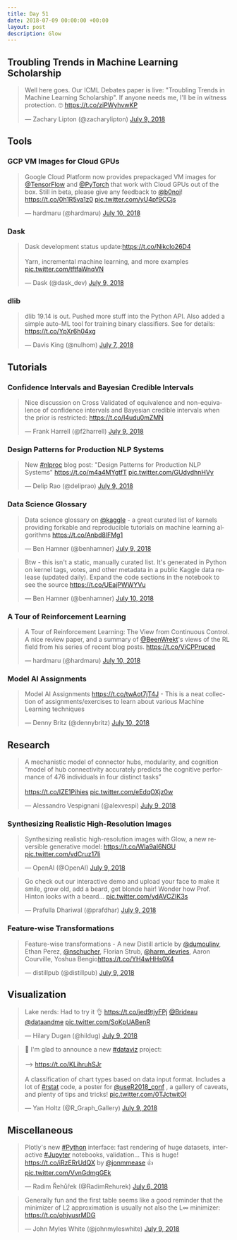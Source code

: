 ```yaml
---
title: Day 51
date: 2018-07-09 00:00:00 +00:00
layout: post
description: Glow
---
```


## Troubling Trends in Machine Learning Scholarship
<amp-twitter width="400" height="400"
             layout="responsive"
             data-tweetid="1016450675625119745">
    <blockquote placeholder><p lang="en" dir="ltr">Well here goes. Our ICML Debates paper is live: &quot;Troubling Trends in Machine Learning Scholarship&quot;. If anyone needs me, I&#39;ll be in witness protection. 🙄 <a href="https://t.co/ziPWyhvwKP">https://t.co/ziPWyhvwKP</a></p>&mdash; Zachary Lipton (@zacharylipton) <a href="https://twitter.com/zacharylipton/status/1016450675625119745?ref_src=twsrc%5Etfw">July 9, 2018</a></blockquote>
</amp-twitter>


## Tools
### GCP VM Images for Cloud GPUs
<amp-twitter width="400" height="400"
             layout="responsive"
             data-tweetid="1016515749517582338">
    <blockquote placeholder><p lang="en" dir="ltr">Google Cloud Platform now provides prepackaged VM images for <a href="https://twitter.com/TensorFlow?ref_src=twsrc%5Etfw">@TensorFlow</a> and <a href="https://twitter.com/PyTorch?ref_src=twsrc%5Etfw">@PyTorch</a> that work with Cloud GPUs out of the box. Still in beta, please give any feedback to <a href="https://twitter.com/b0noi?ref_src=twsrc%5Etfw">@b0noi</a>! <a href="https://t.co/0h1R5va1z0">https://t.co/0h1R5va1z0</a> <a href="https://t.co/yU4pf9CCjs">pic.twitter.com/yU4pf9CCjs</a></p>&mdash; hardmaru (@hardmaru) <a href="https://twitter.com/hardmaru/status/1016515749517582338?ref_src=twsrc%5Etfw">July 10, 2018</a></blockquote>
</amp-twitter>

### Dask
<amp-twitter width="400" height="400"
             layout="responsive"
             data-tweetid="1016282325762691073">
    <blockquote placeholder><p lang="en" dir="ltr">Dask development status update:<a href="https://t.co/NikcIo26D4">https://t.co/NikcIo26D4</a><br><br>Yarn, incremental machine learning, and more examples <a href="https://t.co/tftfaWnqVN">pic.twitter.com/tftfaWnqVN</a></p>&mdash; Dask (@dask_dev) <a href="https://twitter.com/dask_dev/status/1016282325762691073?ref_src=twsrc%5Etfw">July 9, 2018</a></blockquote>
</amp-twitter>

### dlib
<amp-twitter width="400" height="400"
             layout="responsive"
             data-tweetid="1015698401856499712">
    <blockquote placeholder><p lang="en" dir="ltr">dlib 19.14 is out. Pushed more stuff into the Python API.  Also added a simple auto-ML tool for training binary classifiers.  See for details: <a href="https://t.co/YpXr6h04xg">https://t.co/YpXr6h04xg</a></p>&mdash; Davis King (@nulhom) <a href="https://twitter.com/nulhom/status/1015698401856499712?ref_src=twsrc%5Etfw">July 7, 2018</a></blockquote>
</amp-twitter>

## Tutorials
### Confidence Intervals and Bayesian Credible Intervals
<amp-twitter width="400" height="400"
             layout="responsive"
             data-tweetid="1016288806062952448">
    <blockquote placeholder><p lang="en" dir="ltr">Nice discussion on Cross Validated of equivalence and non-equivalence of confidence intervals and Bayesian credible intervals when the prior is restricted: <a href="https://t.co/I4udu0mZMN">https://t.co/I4udu0mZMN</a></p>&mdash; Frank Harrell (@f2harrell) <a href="https://twitter.com/f2harrell/status/1016288806062952448?ref_src=twsrc%5Etfw">July 9, 2018</a></blockquote>
</amp-twitter>

### Design Patterns for Production NLP Systems
<amp-twitter width="400" height="400"
             layout="responsive"
             data-tweetid="1016459310543486977">
    <blockquote placeholder><p lang="en" dir="ltr">New <a href="https://twitter.com/hashtag/nlproc?src=hash&amp;ref_src=twsrc%5Etfw">#nlproc</a> blog post: &quot;Design Patterns for Production NLP Systems&quot;  <a href="https://t.co/m4a4MYgtfT">https://t.co/m4a4MYgtfT</a> <a href="https://t.co/GUdydhnHVy">pic.twitter.com/GUdydhnHVy</a></p>&mdash; Delip Rao (@deliprao) <a href="https://twitter.com/deliprao/status/1016459310543486977?ref_src=twsrc%5Etfw">July 9, 2018</a></blockquote>
</amp-twitter>

### Data Science Glossary
<amp-twitter width="400" height="400"
             layout="responsive"
             data-tweetid="1016361360693682177">
    <blockquote placeholder><p lang="en" dir="ltr">Data science glossary on <a href="https://twitter.com/kaggle?ref_src=twsrc%5Etfw">@kaggle</a> - a great curated list of kernels providing forkable and reproducible tutorials on machine learning algorithms <a href="https://t.co/Anbd8lFMg1">https://t.co/Anbd8lFMg1</a></p>&mdash; Ben Hamner (@benhamner) <a href="https://twitter.com/benhamner/status/1016361360693682177?ref_src=twsrc%5Etfw">July 9, 2018</a></blockquote>
</amp-twitter>

<amp-twitter width="400" height="400"
             layout="responsive"
             data-tweetid="1016507179723964416">
    <blockquote placeholder><p lang="en" dir="ltr">Btw - this isn&#39;t a static, manually curated list. It&#39;s generated in Python on kernel tags, votes, and other metadata in a public Kaggle data release (updated daily). Expand the code sections in the notebook to see the source <a href="https://t.co/UEajPWWYVu">https://t.co/UEajPWWYVu</a></p>&mdash; Ben Hamner (@benhamner) <a href="https://twitter.com/benhamner/status/1016507179723964416?ref_src=twsrc%5Etfw">July 10, 2018</a></blockquote>
</amp-twitter>

### A Tour of Reinforcement Learning
<amp-twitter width="400" height="400"
             layout="responsive"
             data-tweetid="1016484044844888065">
    <blockquote placeholder><p lang="en" dir="ltr">A Tour of Reinforcement Learning: The View from Continuous Control. A nice review paper, and a summary of <a href="https://twitter.com/beenwrekt?ref_src=twsrc%5Etfw">@BeenWrekt</a>&#39;s views of the RL field from his series of recent blog posts. <a href="https://t.co/ViCPPruced">https://t.co/ViCPPruced</a></p>&mdash; hardmaru (@hardmaru) <a href="https://twitter.com/hardmaru/status/1016484044844888065?ref_src=twsrc%5Etfw">July 10, 2018</a></blockquote>
</amp-twitter>

### Model AI Assignments
<amp-twitter width="400" height="400"
              layout="responsive"
             data-tweetid="1016575704723533824">
    <blockquote placeholder><p lang="en" dir="ltr">Model AI Assignments <a href="https://t.co/twAot7jT4J">https://t.co/twAot7jT4J</a> - This is a neat collection of assignments/exercises to learn about various Machine Learning techniques</p>&mdash; Denny Britz (@dennybritz) <a href="https://twitter.com/dennybritz/status/1016575704723533824?ref_src=twsrc%5Etfw">July 10, 2018</a></blockquote>
</amp-twitter>

## Research
<amp-twitter width="400" height="400"
             layout="responsive"
             data-tweetid="1016382736003629059">
    <blockquote placeholder><p lang="en" dir="ltr">A mechanistic model of connector hubs, modularity, and cognition<br>“model of hub connectivity accurately predicts the cognitive performance of 476 individuals in four distinct tasks”<br><br> <a href="https://t.co/IZE1Pihies">https://t.co/IZE1Pihies</a> <a href="https://t.co/eEdqOXjz0w">pic.twitter.com/eEdqOXjz0w</a></p>&mdash; Alessandro  Vespignani (@alexvespi) <a href="https://twitter.com/alexvespi/status/1016382736003629059?ref_src=twsrc%5Etfw">July 9, 2018</a></blockquote>
</amp-twitter>

### Synthesizing Realistic High-Resolution Images
<amp-twitter width="400" height="400"
             layout="responsive"
             data-tweetid="1016353021494583297">
    <blockquote placeholder><p lang="en" dir="ltr">Synthesizing realistic high-resolution images with Glow, a new reversible generative model: <a href="https://t.co/WIa9aI6NGU">https://t.co/WIa9aI6NGU</a> <a href="https://t.co/vdCruz17li">pic.twitter.com/vdCruz17li</a></p>&mdash; OpenAI (@OpenAI) <a href="https://twitter.com/OpenAI/status/1016353021494583297?ref_src=twsrc%5Etfw">July 9, 2018</a></blockquote>
</amp-twitter>

<amp-twitter width="400" height="400"
             layout="responsive"
             data-tweetid="1016363536631525377">
    <blockquote placeholder><p lang="en" dir="ltr">Go check out our interactive demo and upload your face to make it smile, grow old, add a beard, get blonde hair! Wonder how Prof. Hinton looks with a beard... <a href="https://t.co/ydAVCZIK3s">pic.twitter.com/ydAVCZIK3s</a></p>&mdash; Prafulla Dhariwal (@prafdhar) <a href="https://twitter.com/prafdhar/status/1016363536631525377?ref_src=twsrc%5Etfw">July 9, 2018</a></blockquote>
</amp-twitter>

### Feature-wise Transformations
<amp-twitter width="400" height="400"
             layout="responsive"
             data-tweetid="1016352616865918976">
    <blockquote placeholder><p lang="en" dir="ltr">Feature-wise transformations - A new Distill article by <a href="https://twitter.com/dumoulinv?ref_src=twsrc%5Etfw">@dumoulinv</a>, Ethan Perez, <a href="https://twitter.com/nschucher?ref_src=twsrc%5Etfw">@nschucher</a>, Florian Strub, <a href="https://twitter.com/harm_devries?ref_src=twsrc%5Etfw">@harm_devries</a>, Aaron Courville, Yoshua Bengio<a href="https://t.co/YH4wHHs0X4">https://t.co/YH4wHHs0X4</a></p>&mdash; distillpub (@distillpub) <a href="https://twitter.com/distillpub/status/1016352616865918976?ref_src=twsrc%5Etfw">July 9, 2018</a></blockquote>
</amp-twitter>

## Visualization
<amp-twitter width="400" height="400"
             layout="responsive"
             data-tweetid="1016365701312008193">
    <blockquote placeholder><p lang="en" dir="ltr">Lake nerds: Had to try it 👌 <a href="https://t.co/jed9tjyFPj">https://t.co/jed9tjyFPj</a> <a href="https://twitter.com/Brideau?ref_src=twsrc%5Etfw">@Brideau</a> <a href="https://twitter.com/dataandme?ref_src=twsrc%5Etfw">@dataandme</a> <a href="https://t.co/SoKpUABenR">pic.twitter.com/SoKpUABenR</a></p>&mdash; Hilary Dugan (@hildug) <a href="https://twitter.com/hildug/status/1016365701312008193?ref_src=twsrc%5Etfw">July 9, 2018</a></blockquote>
</amp-twitter>

<amp-twitter width="400" height="400"
             layout="responsive"
             data-tweetid="1016278149837959170">
    <blockquote placeholder><p lang="en" dir="ltr">🍾 I&#39;m glad to announce a new <a href="https://twitter.com/hashtag/dataviz?src=hash&amp;ref_src=twsrc%5Etfw">#dataviz</a> project:<br><br>--&gt; <a href="https://t.co/KLihruhSJr">https://t.co/KLihruhSJr</a><br><br>A classification of chart types based on data input format. Includes a lot of <a href="https://twitter.com/hashtag/rstat?src=hash&amp;ref_src=twsrc%5Etfw">#rstat</a> code, a poster for <a href="https://twitter.com/useR2018_conf?ref_src=twsrc%5Etfw">@useR2018_conf</a> , a gallery of caveats, and plenty of tips and tricks! <a href="https://t.co/0TJctwitOI">pic.twitter.com/0TJctwitOI</a></p>&mdash; Yan Holtz (@R_Graph_Gallery) <a href="https://twitter.com/R_Graph_Gallery/status/1016278149837959170?ref_src=twsrc%5Etfw">July 9, 2018</a></blockquote>
</amp-twitter>

## Miscellaneous
<amp-twitter width="400" height="400"
             layout="responsive"
             data-tweetid="1015162502517346304">
    <blockquote placeholder><p lang="en" dir="ltr">Plotly&#39;s new <a href="https://twitter.com/hashtag/Python?src=hash&amp;ref_src=twsrc%5Etfw">#Python</a> interface: fast rendering of huge datasets, interactive <a href="https://twitter.com/hashtag/Jupyter?src=hash&amp;ref_src=twsrc%5Etfw">#Jupyter</a> notebooks, validation… This is huge! <a href="https://t.co/iRzERrUdQX">https://t.co/iRzERrUdQX</a> by <a href="https://twitter.com/jonmmease?ref_src=twsrc%5Etfw">@jonmmease</a> 👍 <a href="https://t.co/VvnGdmgGEk">pic.twitter.com/VvnGdmgGEk</a></p>&mdash; Radim Řehůřek (@RadimRehurek) <a href="https://twitter.com/RadimRehurek/status/1015162502517346304?ref_src=twsrc%5Etfw">July 6, 2018</a></blockquote>
</amp-twitter>

<amp-twitter width="400" height="400"
             layout="responsive"
             data-tweetid="1016282658870054913">
    <blockquote placeholder><p lang="en" dir="ltr">Generally fun and the first table seems like a good reminder that the minimizer of L2 approximation is usually not also the L∞ minimizer: <a href="https://t.co/ohjvusrMDG">https://t.co/ohjvusrMDG</a></p>&mdash; John Myles White (@johnmyleswhite) <a href="https://twitter.com/johnmyleswhite/status/1016282658870054913?ref_src=twsrc%5Etfw">July 9, 2018</a></blockquote>
</amp-twitter>
